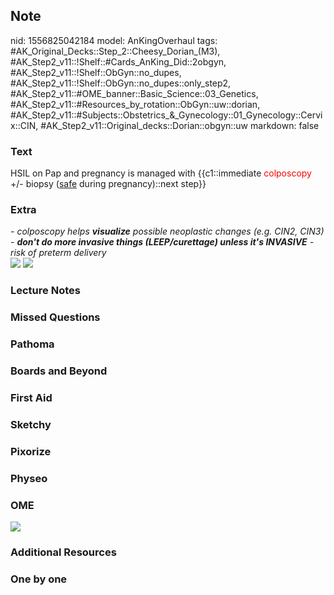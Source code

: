 ## Note
nid: 1556825042184
model: AnKingOverhaul
tags: #AK_Original_Decks::Step_2::Cheesy_Dorian_(M3), #AK_Step2_v11::!Shelf::#Cards_AnKing_Did::2obgyn, #AK_Step2_v11::!Shelf::ObGyn::no_dupes, #AK_Step2_v11::!Shelf::ObGyn::no_dupes::only_step2, #AK_Step2_v11::#OME_banner::Basic_Science::03_Genetics, #AK_Step2_v11::#Resources_by_rotation::ObGyn::uw::dorian, #AK_Step2_v11::#Subjects::Obstetrics_&_Gynecology::01_Gynecology::Cervix::CIN, #AK_Step2_v11::Original_decks::Dorian::obgyn::uw
markdown: false

### Text
HSIL on Pap and pregnancy is managed with {{c1::immediate
<font color="#FF0000" style="">colposcopy</font> +/- biopsy
(<u>safe</u> during pregnancy)::next step}}

### Extra
<div>
  <i>- colposcopy helps <b>visualize</b> possible neoplastic
  changes (e.g. CIN2, CIN3)</i>
</div>
<div>
  <i>- <b>don't do more invasive things (LEEP/curettage) unless
  it's INVASIVE</b> - risk of preterm delivery</i>
</div>
<div>
  <div style="display: inline !important;">
    <div style="display: inline !important;"></div>
  </div>
</div>
<div>
  <div style="display: inline !important;">
    <div style="display: inline !important;">
      <i><img src="paste-2691814918193153.jpg"></i>
    </div>
  </div><i><img src="gonna%20be%20along%20one.png"></i>
</div>

### Lecture Notes


### Missed Questions


### Pathoma


### Boards and Beyond


### First Aid


### Sketchy


### Pixorize


### Physeo


### OME
<div class="ome-widget">
  <a href="https://onlinemeded.org/spa/obgyn?ref=anki"><img src=
  "_OME_AnkiFlashcards_Topic_2.png"></a>
</div>

### Additional Resources


### One by one

